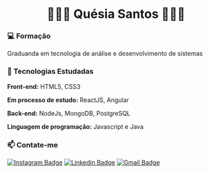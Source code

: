 <h1 align="center">
👩🏾‍💻 Quésia Santos 👩🏾‍💻
</h1>
</p>

### 💻 Formação
Graduanda em tecnologia de análise e desenvolvimento de sistemas

### 🚀 Tecnologias Estudadas
**Front-end:** HTML5, CSS3 

**Em processo de estudo:** ReactJS, Angular

**Back-end:** NodeJs, MongoDB, PostgreSQL

**Linguagem de programação:** Javascript e Java

### 📫 Contate-me 

[![Instagram Badge](https://img.shields.io/badge/-@quesiacs-6633cc?style=flat-square&labelColor=6633cc&logo=instagram&logoColor=white&link=https://www.instagram.com/quesiacs/?hl=pt-br)](https://www.instagram.com/quesiacs/?hl=pt-br) 
[![Linkedin Badge](https://img.shields.io/badge/-Quesia%20Santos-0073b1?style=flat-square&logo=Linkedin&logoColor=white&link=https://www.linkedin.com/in/quesiasts/)](https://www.linkedin.com/in/quesiasts/) 
[![Gmail Badge](https://img.shields.io/badge/-quesiasts@gmail.com-FF0000?style=flat-square&logo=Gmail&logoColor=white&link=mailto:quesiasts@gmail.com)](mailto:quesiasts@gmail.com)
